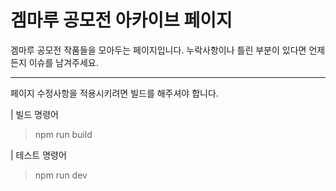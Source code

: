 # 겜마루 공모전 아카이브 페이지

겜마루 공모전 작품들을 모아두는 페이지입니다.
누락사항이나 틀린 부분이 있다면 언제든지 이슈를 남겨주세요.

-----

페이지 수정사항을 적용시키려면 빌드를 해주셔야 합니다.

| 빌드 명령어
> npm run build

| 테스트 명령어
> npm run dev